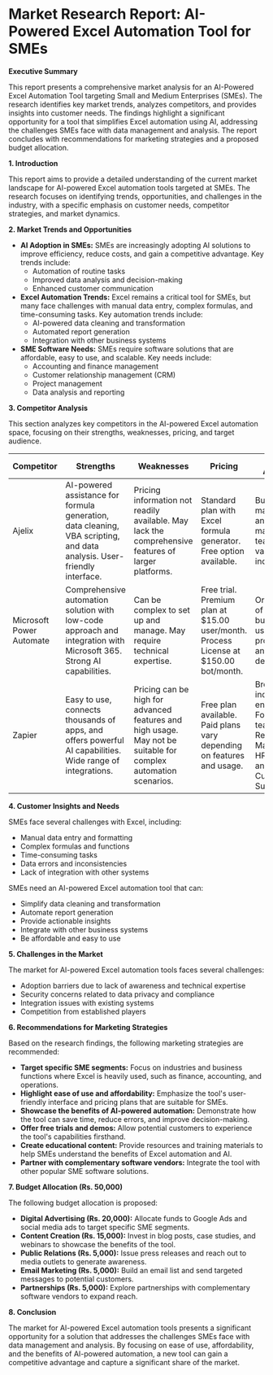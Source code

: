 # Market Research Report: AI-Powered Excel Automation Tool for SMEs

**Executive Summary**

This report presents a comprehensive market analysis for an AI-Powered Excel Automation Tool targeting Small and Medium Enterprises (SMEs). The research identifies key market trends, analyzes competitors, and provides insights into customer needs. The findings highlight a significant opportunity for a tool that simplifies Excel automation using AI, addressing the challenges SMEs face with data management and analysis. The report concludes with recommendations for marketing strategies and a proposed budget allocation.

**1. Introduction**

This report aims to provide a detailed understanding of the current market landscape for AI-powered Excel automation tools targeted at SMEs. The research focuses on identifying trends, opportunities, and challenges in the industry, with a specific emphasis on customer needs, competitor strategies, and market dynamics.

**2. Market Trends and Opportunities**

*   **AI Adoption in SMEs:** SMEs are increasingly adopting AI solutions to improve efficiency, reduce costs, and gain a competitive advantage. Key trends include:
    *   Automation of routine tasks
    *   Improved data analysis and decision-making
    *   Enhanced customer communication
*   **Excel Automation Trends:** Excel remains a critical tool for SMEs, but many face challenges with manual data entry, complex formulas, and time-consuming tasks. Key automation trends include:
    *   AI-powered data cleaning and transformation
    *   Automated report generation
    *   Integration with other business systems
*   **SME Software Needs:** SMEs require software solutions that are affordable, easy to use, and scalable. Key needs include:
    *   Accounting and finance management
    *   Customer relationship management (CRM)
    *   Project management
    *   Data analysis and reporting

**3. Competitor Analysis**

This section analyzes key competitors in the AI-powered Excel automation space, focusing on their strengths, weaknesses, pricing, and target audience.

| Competitor             | Strengths                                                                                                                                                              | Weaknesses                                                                                                                                        | Pricing                                                                                                | Target Audience                                                                                                                                |
| ---------------------- | ----------------------------------------------------------------------------------------------------------------------------------------------------------------------- | ------------------------------------------------------------------------------------------------------------------------------------------------- | -------------------------------------------------------------------------------------------------------- | ---------------------------------------------------------------------------------------------------------------------------------------------- |
| Ajelix                 | AI-powered assistance for formula generation, data cleaning, VBA scripting, and data analysis. User-friendly interface.                                                    | Pricing information not readily available. May lack the comprehensive features of larger platforms.                                             | Standard plan with Excel formula generator. Free option available.                                      | Business managers and owners, management teams in various industries.                                                                          |
| Microsoft Power Automate | Comprehensive automation solution with low-code approach and integration with Microsoft 365. Strong AI capabilities.                                                       | Can be complex to set up and manage. May require technical expertise.                                                                             | Free trial. Premium plan at $15.00 user/month. Process License at $150.00 bot/month.                     | Organizations of all sizes, business users, IT professionals, and developers.                                                                 |
| Zapier                 | Easy to use, connects thousands of apps, and offers powerful AI capabilities. Wide range of integrations.                                                                 | Pricing can be high for advanced features and high usage. May not be suitable for complex automation scenarios.                                 | Free plan available. Paid plans vary depending on features and usage.                                   | Broad, from individuals to enterprises. Focus on teams like RevOps, Marketing, IT, HR, Sales, and Customer Support.                              |

**4. Customer Insights and Needs**

SMEs face several challenges with Excel, including:

*   Manual data entry and formatting
*   Complex formulas and functions
*   Time-consuming tasks
*   Data errors and inconsistencies
*   Lack of integration with other systems

SMEs need an AI-powered Excel automation tool that can:

*   Simplify data cleaning and transformation
*   Automate report generation
*   Provide actionable insights
*   Integrate with other business systems
*   Be affordable and easy to use

**5. Challenges in the Market**

The market for AI-powered Excel automation tools faces several challenges:

*   Adoption barriers due to lack of awareness and technical expertise
*   Security concerns related to data privacy and compliance
*   Integration issues with existing systems
*   Competition from established players

**6. Recommendations for Marketing Strategies**

Based on the research findings, the following marketing strategies are recommended:

*   **Target specific SME segments:** Focus on industries and business functions where Excel is heavily used, such as finance, accounting, and operations.
*   **Highlight ease of use and affordability:** Emphasize the tool's user-friendly interface and pricing plans that are suitable for SMEs.
*   **Showcase the benefits of AI-powered automation:** Demonstrate how the tool can save time, reduce errors, and improve decision-making.
*   **Offer free trials and demos:** Allow potential customers to experience the tool's capabilities firsthand.
*   **Create educational content:** Provide resources and training materials to help SMEs understand the benefits of Excel automation and AI.
*   **Partner with complementary software vendors:** Integrate the tool with other popular SME software solutions.

**7. Budget Allocation (Rs. 50,000)**

The following budget allocation is proposed:

*   **Digital Advertising (Rs. 20,000):** Allocate funds to Google Ads and social media ads to target specific SME segments.
*   **Content Creation (Rs. 15,000):** Invest in blog posts, case studies, and webinars to showcase the benefits of the tool.
*   **Public Relations (Rs. 5,000):** Issue press releases and reach out to media outlets to generate awareness.
*   **Email Marketing (Rs. 5,000):** Build an email list and send targeted messages to potential customers.
*   **Partnerships (Rs. 5,000):** Explore partnerships with complementary software vendors to expand reach.

**8. Conclusion**

The market for AI-powered Excel automation tools presents a significant opportunity for a solution that addresses the challenges SMEs face with data management and analysis. By focusing on ease of use, affordability, and the benefits of AI-powered automation, a new tool can gain a competitive advantage and capture a significant share of the market.
